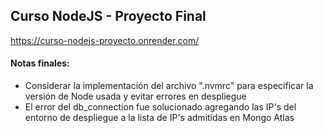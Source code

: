 ## Curso NodeJS - Proyecto Final
https://curso-nodejs-proyecto.onrender.com/

#### Notas finales:
- Considerar la implementación del archivo ".nvmrc" para especificar la versión de Node usada y evitar errores en despliegue <br>
- El error del db_connection fue solucionado agregando las IP's del entorno de despliegue a la lista de IP's admitidas en Mongo Atlas <br>
